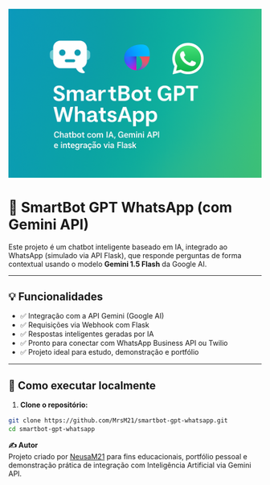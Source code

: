 ![Capa do Projeto](capa.png)

# 🤖 SmartBot GPT WhatsApp (com Gemini API)

Este projeto é um chatbot inteligente baseado em IA, integrado ao WhatsApp (simulado via API Flask), que responde perguntas de forma contextual usando o modelo **Gemini 1.5 Flash** da Google AI.

---

## 💡 Funcionalidades

- ✅ Integração com a API Gemini (Google AI)
- ✅ Requisições via Webhook com Flask
- ✅ Respostas inteligentes geradas por IA
- ✅ Pronto para conectar com WhatsApp Business API ou Twilio
- ✅ Projeto ideal para estudo, demonstração e portfólio

---

## 🚀 Como executar localmente

1. **Clone o repositório:**

```bash
git clone https://github.com/MrsM21/smartbot-gpt-whatsapp.git
cd smartbot-gpt-whatsapp
```

**✍️ Autor**  
Projeto criado por [NeusaM21](https://github.com/NeusaM21) para fins educacionais, portfólio pessoal e demonstração prática de integração com Inteligência Artificial via Gemini API.
